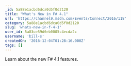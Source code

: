 ```yaml
---
_id: 5a88e1acbd6dca0d5f0d2120
title: "What's New in F# 4.1"
url: 'https://channel9.msdn.com/Events/Connect/2016/118'
category: 5a88e1acbd6dca0d5f0d2120
slug: 'whats-new-in-f-4-1'
user_id: 5a83ce59d6eb0005c4ecda2c
username: 'bill-s'
createdOn: '2016-12-04T01:28:16.000Z'
tags: []
---
```


Learn about the new F# 4.1 features.
